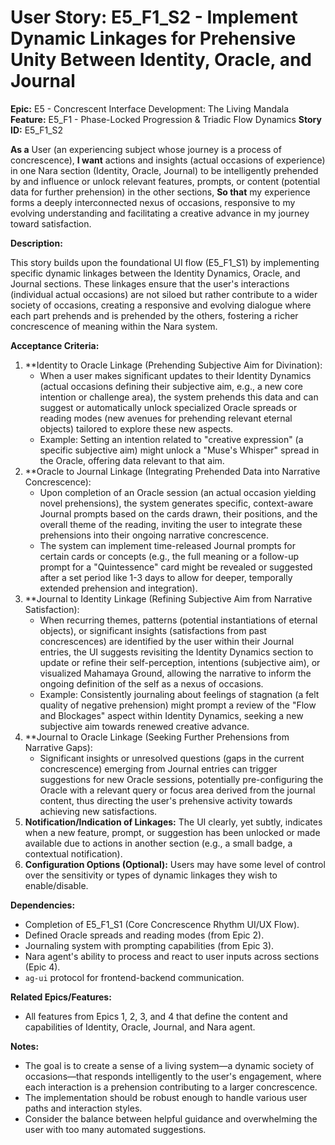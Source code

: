 # User Story: E5_F1_S2 - Implement Dynamic Linkages for Prehensive Unity Between Identity, Oracle, and Journal

**Epic:** E5 - Concrescent Interface Development: The Living Mandala
**Feature:** E5_F1 - Phase-Locked Progression & Triadic Flow Dynamics
**Story ID:** E5_F1_S2

**As a** User (an experiencing subject whose journey is a process of concrescence),
**I want** actions and insights (actual occasions of experience) in one Nara section (Identity, Oracle, Journal) to be intelligently prehended by and influence or unlock relevant features, prompts, or content (potential data for further prehension) in the other sections,
**So that** my experience forms a deeply interconnected nexus of occasions, responsive to my evolving understanding and facilitating a creative advance in my journey toward satisfaction.

**Description:**

This story builds upon the foundational UI flow (E5_F1_S1) by implementing specific dynamic linkages between the Identity Dynamics, Oracle, and Journal sections. These linkages ensure that the user's interactions (individual actual occasions) are not siloed but rather contribute to a wider society of occasions, creating a responsive and evolving dialogue where each part prehends and is prehended by the others, fostering a richer concrescence of meaning within the Nara system.

**Acceptance Criteria:**

1.  **Identity to Oracle Linkage (Prehending Subjective Aim for Divination):
    *   When a user makes significant updates to their Identity Dynamics (actual occasions defining their subjective aim, e.g., a new core intention or challenge area), the system prehends this data and can suggest or automatically unlock specialized Oracle spreads or reading modes (new avenues for prehending relevant eternal objects) tailored to explore these new aspects.
    *   Example: Setting an intention related to "creative expression" (a specific subjective aim) might unlock a "Muse's Whisper" spread in the Oracle, offering data relevant to that aim.
2.  **Oracle to Journal Linkage (Integrating Prehended Data into Narrative Concrescence):
    *   Upon completion of an Oracle session (an actual occasion yielding novel prehensions), the system generates specific, context-aware Journal prompts based on the cards drawn, their positions, and the overall theme of the reading, inviting the user to integrate these prehensions into their ongoing narrative concrescence.
    *   The system can implement time-released Journal prompts for certain cards or concepts (e.g., the full meaning or a follow-up prompt for a "Quintessence" card might be revealed or suggested after a set period like 1-3 days to allow for deeper, temporally extended prehension and integration).
3.  **Journal to Identity Linkage (Refining Subjective Aim from Narrative Satisfaction):
    *   When recurring themes, patterns (potential instantiations of eternal objects), or significant insights (satisfactions from past concrescences) are identified by the user within their Journal entries, the UI suggests revisiting the Identity Dynamics section to update or refine their self-perception, intentions (subjective aim), or visualized Mahamaya Ground, allowing the narrative to inform the ongoing definition of the self as a nexus of occasions.
    *   Example: Consistently journaling about feelings of stagnation (a felt quality of negative prehension) might prompt a review of the "Flow and Blockages" aspect within Identity Dynamics, seeking a new subjective aim towards renewed creative advance.
4.  **Journal to Oracle Linkage (Seeking Further Prehensions from Narrative Gaps):
    *   Significant insights or unresolved questions (gaps in the current concrescence) emerging from Journal entries can trigger suggestions for new Oracle sessions, potentially pre-configuring the Oracle with a relevant query or focus area derived from the journal content, thus directing the user's prehensive activity towards achieving new satisfactions.
5.  **Notification/Indication of Linkages:** The UI clearly, yet subtly, indicates when a new feature, prompt, or suggestion has been unlocked or made available due to actions in another section (e.g., a small badge, a contextual notification).
6.  **Configuration Options (Optional):** Users may have some level of control over the sensitivity or types of dynamic linkages they wish to enable/disable.

**Dependencies:**

*   Completion of E5_F1_S1 (Core Concrescence Rhythm UI/UX Flow).
*   Defined Oracle spreads and reading modes (from Epic 2).
*   Journaling system with prompting capabilities (from Epic 3).
*   Nara agent's ability to process and react to user inputs across sections (Epic 4).
*   `ag-ui` protocol for frontend-backend communication.

**Related Epics/Features:**

*   All features from Epics 1, 2, 3, and 4 that define the content and capabilities of Identity, Oracle, Journal, and Nara agent.

**Notes:**

*   The goal is to create a sense of a living system—a dynamic society of occasions—that responds intelligently to the user's engagement, where each interaction is a prehension contributing to a larger concrescence.
*   The implementation should be robust enough to handle various user paths and interaction styles.
*   Consider the balance between helpful guidance and overwhelming the user with too many automated suggestions.